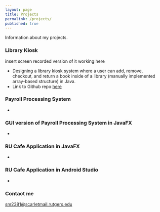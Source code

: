 ```yaml
---
layout: page
title: Projects
permalink: /projects/
published: true
---
```


Information about my projects.

### Library Kiosk

insert screen recorded version of it working here

* Designing a library kiosk system where a user can add, remove, checkout, and return a book inside of a library (manually implemented array-based structure) in Java.
* Link to Github repo [here](https://github.com/amorfati-s/Project1-213- "Library Kiosk Project") 

### Payroll Processing System 
* 

### GUI version of Payroll Processing System in JavaFX
* 

### RU Cafe Application in JavaFX 
* 

### RU Cafe Application in Android Studio
* 

### Contact me

[sm2381@scarletmail.rutgers.edu](mailto:sm2381@scarletmail.rutgers.edu)
